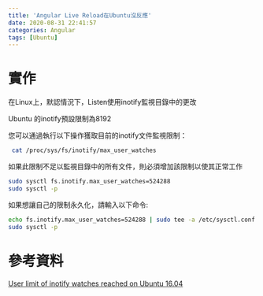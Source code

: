 ```yaml
---
title: 'Angular Live Reload在Ubuntu沒反應'
date: 2020-08-31 22:41:57
categories: Angular
tags: [Ubuntu]
---
```

# 實作
在Linux上，默認情況下，Listen使用inotify監視目錄中的更改
 
Ubuntu 的inotify預設限制為8192
 
您可以通過執行以下操作獲取目前的inotify文件監視限制：
 
```bash 
 cat /proc/sys/fs/inotify/max_user_watches
```
 
如果此限制不足以監視目錄中的所有文件，則必須增加該限制以使其正常工作
 
```bash
sudo sysctl fs.inotify.max_user_watches=524288 
sudo sysctl -p
```
 
如果想讓自己的限制永久化，請輸入以下命令:
 
```bash
echo fs.inotify.max_user_watches=524288 | sudo tee -a /etc/sysctl.conf
sudo sysctl -p
```

# 參考資料
[User limit of inotify watches reached on Ubuntu 16.04](https://askubuntu.com/questions/770374/user-limit-of-inotify-watches-reached-on-ubuntu-16-04)
